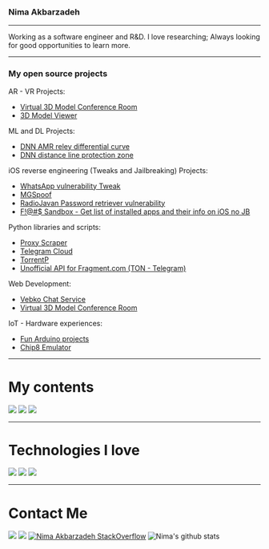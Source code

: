 ### Nima Akbarzadeh
----

Working as a software engineer and R&D. I love researching; Always looking for good opportunities to learn more.

----
### My open source projects

AR - VR Projects:
  - [Virtual 3D Model Conference Room](https://github.com/iw4p/Virtual-3D-Model-Conference-Room)
  - [3D Model Viewer](https://github.com/iw4p/3D-Model-Viewer)


ML and DL Projects:
  - [DNN AMR reley differential curve](https://github.com/iw4p/dnn-amr-reley-differential-curve)
  - [DNN distance line protection zone](https://github.com/iw4p/dnn-distance-line-protection-zone)


iOS reverse engineering (Tweaks and Jailbreaking) Projects:
  - [WhatsApp vulnerability Tweak](https://github.com/iw4p/WhatsApp-Tweak)
  - [MGSpoof](https://github.com/iw4p/MGSpoof)
  - [RadioJavan Password retriever vulnerability](https://github.com/iw4p/RadioJavan-Password-retriever)
  - [F!@#$ Sandbox - Get list of installed apps and their info on iOS no JB](https://github.com/iw4p/Fuck-SandBox)


Python libraries and scripts:
  - [Proxy Scraper](https://github.com/iw4p/proxy-scraper)
  - [Telegram Cloud](https://github.com/iw4p/telegram-cloud)
  - [TorrentP](https://github.com/iw4p/torrentp)
  - [Unofficial API for Fragment.com (TON - Telegram)](https://github.com/iw4p/Ton-Fragment)


Web Development:
  - [Vebko Chat Service](https://github.com/iw4p/Vebko-Chat-Service)
  - [Virtual 3D Model Conference Room](https://github.com/iw4p/Virtual-3D-Model-Conference-Room)


IoT - Hardware experiences:
  - [Fun Arduino projects](https://github.com/iw4p/Arduino)
  - [Chip8 Emulator](https://github.com/iw4p/chip8-emulator)

----

# My contents
[![](https://img.shields.io/badge/-medium-black?style=for-the-badge&logo=medium)](https://medium.com/@nimk)
[![](https://img.shields.io/badge/-dev.to-black?style=for-the-badge&logo=dev.to)](https://dev.to/iw4p)
[![](https://img.shields.io/badge/-Virgool-black?style=for-the-badge&logo=Virgool)](https://virgool.io/@Nimak)

---

# Technologies I love
[![](https://img.shields.io/badge/-python-black?style=for-the-badge&logo=python)](https://www.python.org/)
[![](https://img.shields.io/badge/-javascript-black?style=for-the-badge&logo=javascript)](https://nodejs.org/)
[![](https://img.shields.io/badge/-Swift-black?style=for-the-badge&logo=apple)](https://swift.org/)

---

# Contact Me
[![](https://img.shields.io/badge/-Mail-black?style=for-the-badge&logo=protonmail)](mailto:iw4p@protonmail.com)
[![](https://img.shields.io/badge/-LinkedIn-black?style=for-the-badge&logo=linkedin)](https://linkedin.com/in/nimk)
[![Nima Akbarzadeh StackOverflow](https://github-readme-stackoverflow.vercel.app/?userID=4827642&layout=compact&theme=dark)](https://stackoverflow.com/users/4827642/nima-akbarzadeh)
![Nima's github stats](https://github-readme-stats.vercel.app/api?username=iw4p&show_icons=true&theme=chartreuse-dark&show_icons=true&count_private=true)
